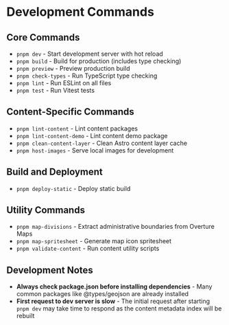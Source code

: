 # Development Commands

## Core Commands

- `pnpm dev` - Start development server with hot reload
- `pnpm build` - Build for production (includes type checking)
- `pnpm preview` - Preview production build
- `pnpm check-types` - Run TypeScript type checking
- `pnpm lint` - Run ESLint on all files
- `pnpm test` - Run Vitest tests

## Content-Specific Commands

- `pnpm lint-content` - Lint content packages
- `pnpm lint-content-demo` - Lint content demo package
- `pnpm clean-content-layer` - Clean Astro content layer cache
- `pnpm host-images` - Serve local images for development

## Build and Deployment

- `pnpm deploy-static` - Deploy static build

## Utility Commands

- `pnpm map-divisions` - Extract administrative boundaries from Overture Maps
- `pnpm map-spritesheet` - Generate map icon spritesheet
- `pnpm validate-content` - Run content utility scripts

## Development Notes

- **Always check package.json before installing dependencies** - Many common packages like @types/geojson are already installed
- **First request to dev server is slow** - The initial request after starting `pnpm dev` may take time to respond as the content metadata index will be rebuilt
